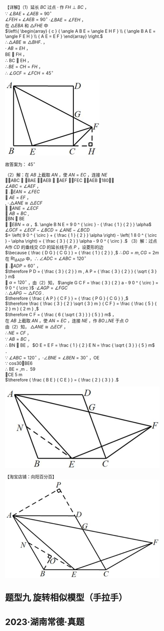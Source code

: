 【详解】（1）延长 $B C$ 过点 $\cdot$ 作 $F H \perp B C$ ，  
∵ $\angle B A E + \angle A E B = 9 0 ^ { \circ }$   
$\angle F E H + \angle A E B = 9 0 ^ { \circ }$ $\cdot \angle B A E = \angle F E H$ ，  
在 $\triangle E B A$ 和 $\triangle F H E$ 中  
$\left\{ \begin{array} { c } { \angle A B E = \angle E H F } \\ { \angle B A E = \angle F E H } \\ { A E = E F } \end{array} \right.$   
$\therefore \triangle A B E { \cong } \triangle B H F .$ ，  
$\cdot \ A B = E H$ ，  
BE  FH ，  
∴ BC  EH ，  
$\therefore B E = C H = F H$ ，  
∴ $\angle G C F = \angle F C H = 4 5 ^ { \circ }$

![](<../../qs_image_DB/专题1-2_一文吃透相似三角形12个模型·共14类题型（解析版）/59b6d05e2290b9971ddbfaa3eddcce352c060521dee3e5cddede1267fdab7e53.jpg>)

故答案为： $4 5 ^ { \circ }$

（2）解：在 $A B$ 上截取 $A N$ ，使 $A N = E C$ ，连接 $N E$   
ABC  BAE AEB  AEF FEC AEB 180，  
$\angle A B C = \angle A E F$ ，  
 $. \angle E A N = \angle F E C$   
 $A E = E F$ ，  
, $\cdot . \triangle A N E \cong \triangle E C F$   
 $\angle A N E = \angle E C F$   
 $A B = B C$ ,  
BN  BE  
 $\angle E B N = \alpha$ ，$. \angle B N E = 9 0 ^ { \circ } - { \frac { 1 } { 2 } } \alpha$ $\angle G C F = \angle E C F - \angle B C D = \angle A N E - \angle B C D$   
$= \left( 9 0 ^ { \circ } + { \frac { 1 } { 2 } } \alpha \right) - \left( 1 8 0 ^ { \circ } - \alpha \right) = { \frac { 3 } { 2 } } \alpha - 9 0 ^ { \circ } .$ （3）解：过点A作 $C D$ 的垂线交 $C D$ 的延长线于点 $P$ ，设菱形的边  
$\because { \frac { D G } { C G } } = { \frac { 1 } { 2 } } ,$ $\therefore D G = m , C G = 2 m$   
在 ${ \mathrm { R t } } _ { \Delta A D P }$ 中，$\therefore \angle A D C = \angle A B C = 1 2 0 ^ { \circ }$   
 $. \angle A D P = 6 0 ^ { \circ }$ ，  
$\therefore P D = { \frac { 3 } { 2 } } m , A P = { \frac { 3 } { 2 } } { \sqrt { 3 } } m$   
 $\alpha = 1 2 0 ^ { \circ }$ ，由（2）知， $\angle G C F = \frac { 3 } { 2 } a - 9 0 ^ { \circ } = 9 0 ^ { \circ }$ $\cdot \angle A G P = \angle F G C$   
$\therefore \triangle A P G \sim \triangle F C G \ .$   
$\therefore { \frac { A P } { C F } } = { \frac { P G } { C G } } ,$   
$\therefore \frac { \frac { 3 } { 2 } \sqrt { 3 } m } { C F } = \frac { \frac { 5 } { 2 } m } { 2 m } ,$   
$\therefore C F = { \frac { 6 { \sqrt { 3 } } } { 5 } } m$ ，  
在 $A B$ 上截取 $A N$ ，使 $A N = E C$ ，连接 $N E$ ，作 $B O \bot N E$ 于点 $O$   
由（2）知， $\triangle A N E { \cong } \triangle E C F$ ，  
$\therefore N E = C F$ ，  
∵ $A B = B C$ ，  
∴ BN  BE ， $O E = E F = \frac { 1 } { 2 } E N = \frac { \sqrt { 3 } } { 5 } m$ ．  
∵ $\angle A B C = 1 2 0 ^ { \circ }$ ，$\cdot \angle B N E = \angle B E N = 3 0 ^ { \circ }$ ，OE  
∵ cos30BE6  
∴ BE = ,m ．59  
CE 5 m  
$\therefore { \frac { B E } { C E } } = { \frac { 2 } { 3 } } .$

![](<../../qs_image_DB/专题1-2_一文吃透相似三角形12个模型·共14类题型（解析版）/e02a188d2604ed6666bc032b93745c6892e09f453e088c7033681c921c93aac1.jpg>)

【淘宝店铺：向阳百分百】
![](<../../qs_image_DB/专题1-2_一文吃透相似三角形12个模型·共14类题型（解析版）/ce736a486c8316f3aefd185cb96b145ae78de01476be12b827b0d0da7fdbbeab.jpg>)

# 题型九 旋转相似模型（手拉手）

# 2023·湖南常德·真题
